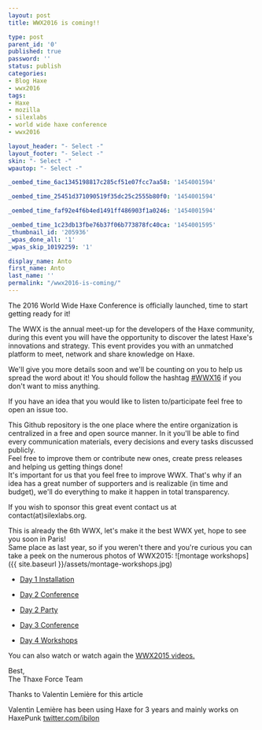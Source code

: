 ```yaml
---
layout: post
title: WWX2016 is coming!!

type: post
parent_id: '0'
published: true
password: ''
status: publish
categories:
- Blog Haxe
- wwx2016
tags:
- Haxe
- mozilla
- silexlabs
- world wide haxe conference
- wwx2016

layout_header: "- Select -"
layout_footer: "- Select -"
skin: "- Select -"
wpautop: "- Select -"

_oembed_time_6ac1345198817c285cf51e07fcc7aa58: '1454001594'

_oembed_time_25451d371090519f35dc25c2555b80f0: '1454001594'

_oembed_time_faf92e4f6b4ed1491ff486903f1a0246: '1454001594'

_oembed_time_1c23db13fbe76b37f06b773878fc40ca: '1454001595'
_thumbnail_id: '205936'
_wpas_done_all: '1'
_wpas_skip_10192259: '1'

display_name: Anto
first_name: Anto
last_name: ''
permalink: "/wwx2016-is-coming/"
---
```


The 2016 World Wide Haxe Conference is officially launched, time to start getting ready for it!

The WWX is the annual meet-up for the developers of the Haxe community, during this event you will have the opportunity to discover the latest Haxe's innovations and strategy. This event provides you with an unmatched platform to meet, network and share knowledge on Haxe.


We'll give you more details soon and we'll be counting on you to help us spread the word about it! You should follow the hashtag [#WWX16](https://twitter.com/search?q=%23WWX16) if you don't want to miss anything.


If you have an idea that you would like to listen to/participate feel free to open an issue too.

This Github repository is the one place where the entire organization is centralized in a free and open source manner. In it you'll be able to find every communication materials, every decisions and every tasks discussed publicly.  
Feel free to improve them or contribute new ones, create press releases and helping us getting things done!  
It's important for us that you feel free to improve WWX. That's why if an idea has a great number of supporters and is realizable (in time and budget), we'll do everything to make it happen in total transparency.

If you wish to sponsor this great event contact us at contact(at)silexlabs.org.

This is already the 6th WWX, let's make it the best WWX yet, hope to see you soon in Paris!  
Same place as last year, so if you weren't there and you're curious you can take a peek on the numerous photos of
WWX2015: 
![montage workshops]({{ site.baseurl }}/assets/montage-workshops.jpg)

*   [Day 1 Installation](https://www.flickr.com/photos/120854033@N02/sets/72157655026419535)

*   [Day 2 Conference](https://www.flickr.com/photos/120854033@N02/sets/72157655029592122)

*   [Day 2 Party](https://www.flickr.com/photos/120854033@N02/sets/72157652725328223)

*   [Day 3 Conference](https://www.flickr.com/photos/120854033@N02/sets/72157654643151058)

*   [Day 4 Workshops](https://www.flickr.com/photos/120854033@N02/sets/72157652719370394)

You can also watch or watch again the [WWX2015 videos.](https://www.youtube.com/playlist?list=PLLW5YfXlahjPxAt4ynBfbXGgYCrgd6sJ1)

Best,  
The Thaxe Force Team

Thanks to Valentin Lemière for this article

Valentin Lemière has been using Haxe for 3 years and mainly works on HaxePunk [twitter.com/ibilon](http://twitter.com/ibilon)